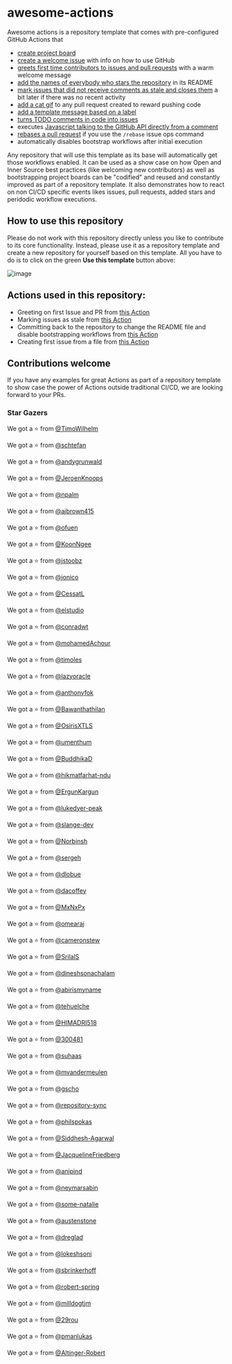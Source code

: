 # awesome-actions

Awesome actions is a repository template that comes with pre-configured GitHub Actions that
* [create project board](.github/workflows/bootstrap.yml)
* [create a welcome issue](.github/workflows/bootstrap.yml) with info on how to use GitHub
* [greets first time contributors to issues and pull requests](.github/workflows/greetings.yml) with a warm welcome message
* [add the names of everybody who stars the repository](.github/workflows/add-stars.yml#L9-L17) in its README
* [mark issues that did not receive comments as stale and closes them](.github/workflows/stale.yml) a bit later if there was no recent activity
* [add a cat gif](https://github.blog/2020-04-09-featured-actions-from-the-github-actions-hackathon/#action-cats) to any pull request created to reward pushing code
* [add a template message based on a label](https://github.blog/2020-04-09-featured-actions-from-the-github-actions-hackathon/#actions-label-commenter)
* [turns TODO comments in code into issues](https://github.blog/2020-04-09-featured-actions-from-the-github-actions-hackathon/#todo-to-issue)
* executes [Javascript talking to the GitHub API directly from a comment](https://github.blog/2020-04-09-featured-actions-from-the-github-actions-hackathon/#actions-comment-run)
* [rebases a pull request](https://github.com/marketplace/actions/automatic-rebase) if you use the `/rebase` issue ops command
* automatically disables bootstrap workflows after initial execution

Any repository that will use this template as its base will automatically get those workflows enabled. It can be used as a show case on how Open and Inner Source best practices (like welcoming new contributors) as well as bootstrapping project boards can be "codified" and reused and constantly improved as part of a repository template. It also demonstrates how to react on non CI/CD specific events likes issues, pull requests, added stars and peridodic workflow executions.

## How to use this repository

Please do not work with this repository directly unless you like to contribute to its core functionality. Instead, please use it as a repository template and create a new repository for yourself based on this template. All you have to do is to click on the green __Use this template__ button above:

![image](https://user-images.githubusercontent.com/1872314/64283899-a8f1c780-cf58-11e9-8998-55872ef55784.png)


## Actions used in this repository:

- Greeting on first Issue and PR from [this Action](https://github.com/actions/first-interaction)
- Marking issues as stale from [this Action](https://github.com/actions/stale)
- Committing back to the repository to change the README file and disable bootstrapping workflows from [this Action](https://github.com/elstudio/actions-js-build/tree/master/commit)
- Creating first issue from a file from [this Action](https://github.com/peter-evans/create-issue-from-file)

## Contributions welcome

If you have any examples for great Actions as part of a repository template to show case the power of Actions outside traditional CI/CD, we are looking forward to your PRs.

### Star Gazers


We got a :star: from [@TimoWilhelm](https://github.com/TimoWilhelm)

We got a :star: from [@schtefan](https://github.com/schtefan)

We got a :star: from [@andygrunwald](https://github.com/andygrunwald)

We got a :star: from [@JeroenKnoops](https://github.com/JeroenKnoops)

We got a :star: from [@npalm](https://github.com/npalm)

We got a :star: from [@ajbrown415](https://github.com/ajbrown415)

We got a :star: from [@ofuen](https://github.com/ofuen)

We got a :star: from [@KoonNgee](https://github.com/KoonNgee)

We got a :star: from [@jstoobz](https://github.com/jstoobz)

We got a :star: from [@jonico](https://github.com/jonico)

We got a :star: from [@CessatL](https://github.com/CessatL)

We got a :star: from [@elstudio](https://github.com/elstudio)

We got a :star: from [@conradwt](https://github.com/conradwt)

We got a :star: from [@mohamedAchour](https://github.com/mohamedAchour)

We got a :star: from [@timoles](https://github.com/timoles)

We got a :star: from [@lazyoracle](https://github.com/lazyoracle)

We got a :star: from [@anthonyfok](https://github.com/anthonyfok)

We got a :star: from [@Bawanthathilan](https://github.com/Bawanthathilan)

We got a :star: from [@OsirisXTLS](https://github.com/OsirisXTLS)

We got a :star: from [@umenthum](https://github.com/umenthum)

We got a :star: from [@BuddhikaD](https://github.com/BuddhikaD)

We got a :star: from [@hikmatfarhat-ndu](https://github.com/hikmatfarhat-ndu)

We got a :star: from [@ErgunKargun](https://github.com/ErgunKargun)

We got a :star: from [@lukedyer-peak](https://github.com/lukedyer-peak)

We got a :star: from [@slange-dev](https://github.com/slange-dev)

We got a :star: from [@Norbinsh](https://github.com/Norbinsh)

We got a :star: from [@sergeh](https://github.com/sergeh)

We got a :star: from [@dlobue](https://github.com/dlobue)

We got a :star: from [@dacoffey](https://github.com/dacoffey)

We got a :star: from [@MxNxPx](https://github.com/MxNxPx)

We got a :star: from [@omearaj](https://github.com/omearaj)

We got a :star: from [@cameronstew](https://github.com/cameronstew)

We got a :star: from [@SrilalS](https://github.com/SrilalS)

We got a :star: from [@dineshsonachalam](https://github.com/dineshsonachalam)

We got a :star: from [@abirismyname](https://github.com/abirismyname)

We got a :star: from [@tehuelche](https://github.com/tehuelche)

We got a :star: from [@HIMADRI518](https://github.com/HIMADRI518)

We got a :star: from [@300481](https://github.com/300481)

We got a :star: from [@suhaas](https://github.com/suhaas)

We got a :star: from [@mvandermeulen](https://github.com/mvandermeulen)

We got a :star: from [@gscho](https://github.com/gscho)

We got a :star: from [@repository-sync](https://github.com/repository-sync)

We got a :star: from [@philspokas](https://github.com/philspokas)

We got a :star: from [@Siddhesh-Agarwal](https://github.com/Siddhesh-Agarwal)

We got a :star: from [@JacquelineFriedberg](https://github.com/JacquelineFriedberg)

We got a :star: from [@anipind](https://github.com/anipind)

We got a :star: from [@neymarsabin](https://github.com/neymarsabin)

We got a :star: from [@some-natalie](https://github.com/some-natalie)

We got a :star: from [@austenstone](https://github.com/austenstone)

We got a :star: from [@dreglad](https://github.com/dreglad)

We got a :star: from [@lokeshsoni](https://github.com/lokeshsoni)

We got a :star: from [@sbrinkerhoff](https://github.com/sbrinkerhoff)

We got a :star: from [@robert-spring](https://github.com/robert-spring)

We got a :star: from [@milldogtjm](https://github.com/milldogtjm)

We got a :star: from [@29rou](https://github.com/29rou)

We got a :star: from [@pmanlukas](https://github.com/pmanlukas)

We got a :star: from [@Altinger-Robert](https://github.com/Altinger-Robert)
